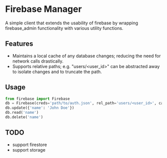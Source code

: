 # Firebase Manager

A simple client that extends the usability of firebase by wrapping firebase_admin functionality with various utility functions.

## Features

- Maintains a local cache of any database changes; reducing the need for network calls drastically.
- Supports relative paths; e.g. "users/<user_id>" can be abstracted away to isolate changes and to truncate the path.

## Usage

```py
from firebase import Firebase
db = Firebase(creds='path/to/auth.json', rel_path='users/<user_id>', cache=True)
db.update({'name': 'John Doe'})
db.read('name')
db.delete('name')
```

## TODO

- support firestore
- support storage
